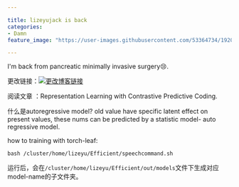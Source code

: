 ```yaml
---

title: lizeyujack is back
categories:
- Damn
feature_image: "https://user-images.githubusercontent.com/53364734/192078882-190b1b14-a1ee-4590-ac1f-56ac81ffeb56.png"

---
```

I'm back from pancreatic minimally invasive surgery😢.
<!-- more -->


更改链接：[![更改博客链接](https://user-images.githubusercontent.com/53364734/192180297-c1654533-eb5f-4bf9-aa9f-ab830208a5e3.png)](https://github.com/lizeyujack/lizeyujack.github.io/edit/main/_posts/2023-3-7-1.md)


阅读文章 ：Representation Learning with Contrastive Predictive Coding.

什么是autoregressive model? old value have specific latent effect on present values, these nums can be predicted by a statistic model- auto regressive model.

how to training with torch-leaf:

```
bash /cluster/home/lizeyu/Efficient/speechcommand.sh
```

运行后，会在`/cluster/home/lizeyu/Efficient/out/models`文件下生成对应model-name的子文件夹。
